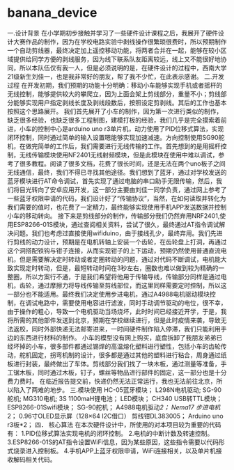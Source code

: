 # banana_device
一.设计背景
在小学期初步接触并学习了一些硬件设计课程之后，我展开了硬件设计大赛作品的制作，因为在学校电路实验中剥线操作很繁琐很费时，所以预期制作一个自动剪线器，最终决定加上遥控移动功能，将两者合并在一起，能够在较小区域提供给同学方便的剥线服务，因为线下联系队友距离较远，线上又不能很好地协同，所以本队伍仅有我一人，但是必须说明的是，在硬件设计的过程中，西南大学21级新生刘佳一，也是我非常好的朋友，帮了我不少忙，在此表示感谢。
二.开发过程
在开发初期，我们预期的功能十分明确：移动小车能够实现手机或者摇杆的无线控制，能够提供较大的攀爬立，因为上面会架上剪线部分，重量不小；剪线部分能够实现用户指定剥线长度及剥线段数后，按照设定剪剥线。其后的工作也基本按照这个思路展开。
我们首先展开了小车的制作，因为第一次进行类似的制作，缺乏很多经验，也缺乏很多工程制图，建模打板的经验，我们几乎是完全摸索着前进，小车的控制中心是arduino uno r3单片机，动力使用了PID位移式算法，实现闭环控制，同时通过简单的输入设置嗯能够实现加速减速。方向控制使用SG90舵机，在做完简单的工作后，我们需要进行无线传输的工作。首先想到的是用摇杆控制，无线传输模块使用NF2401无线射频模块，但是此模块在使用中难以调试，参考了很多教程。阅读了很多文档，花费了很长时间，还是无法在两个uno板子之间无线通信，最终，我们不得已寻找其他途径。我们想到了蓝牙，通过对学校发送的蓝牙模块进行AT命令调试，首先实现了通过电脑的串口助手无限传输，然后，我们将目光转向了安卓应用开发，这一部分主要由刘佳一同学负责，通过网上参考了一些蓝牙权限申请的代码，我们设计好了“传输协议”，当然，在如何读取并转化为我们需要的值时，也花费了一定精力，最终能够实现使用手机APP发送数据并控制小车的移动转向。
接下来是剪线部分的制作，传输部分我们仍然弃用NRF2401,使用ESP8266-01S模块，通过查阅相关资料，尝试了很久，最终通过AT指令调试解决问题。我们也考虑过直接使用wifiduino，由于接线孔少，最终弃用。我们先进行剪线的动力设计，预期是在电机转轴上安装一个齿轮，在齿轮盘上打洞，再通过这个洞搭配铁钩与钳子连接，从而实现钳子的上下运动，预期仍然使用普通直流电机，但是需要解决定时转动或者定圈转动的问题，通过对代码不断调试，电机能大致实现定时转动，但是，最短转动时间在3秒左右，圈数也难以做到较为精确的一整圈，所以方案行不通，于是我们希望将他用于传输导线，传输部分同样是通过电机，齿轮，通过摩擦力将导线传输至剪线部位，而这里同样需要定时控制，所以这一部分也不能适用。最终我们决定使用步进电机，通过A4988电机驱动模块控制，在调试电路中，需要使用电容进行滤波，同时手动调节驱动的电位，很不幸，由于操作的粗心，导致一个电机驱动当场烧坏，此时时间已经接近开学，于是，我将所需的其他部件发送到北京，预期在学校继续进行，但是此时疫情来袭，导致无法返校，同时外部快递无法邮寄进来，一时间硬件制作陷入停滞，我们只能利用手边的东西进行材料的制作。
小车的模型没有网上购买，底盘拆卸了我朋友弟弟已经坏掉的小车，很多部件都通过锡焊的高温熔化塑料进行塑性，包括小车的齿轮传动，舵机固定，拐弯机制的设计，很多都是通过其他的塑料进行粘合，周身通过纸板进行封装，最终做出了车体。剪线部分我们找了一块木板，通过测量等准备，手工锯木板，同时通过木板，钉子，螺丝等物品进行部件的固定，这一部分也是十分费力费时。
在临近报告提交前，快递仍然无法正常运行，我也无法前往北京，所以陷入了两难的地步。
三.模块使用
HC-05蓝牙模块；
L298N电机驱动;
SG-90舵机;
MG310电机;
3S 1100maH锂电池；
LED模块；
CH340 USB转TTL模块；
ESP8266-01Swifi模块；
SG-90舵机；
A4988电机驱动*2；
Nema17 步进电机*2；
0.96寸OLED显示屏（128×64 I2C借口）
剪线钳DL383005；
Arduino uno r3板*2；
四．  核心算法
在本次硬件设计中，所使用的对本项目较为重要的代码有：
1.PID位移式算法实现电机的闭环控制。
2.电机的中断计数及转速控制。
3.ESP8266-01S的AT指令设置WiFi信息，因为某些原因，这些指令需要以代码形式烧录进入控制板。
4.手机APP上蓝牙权限申请，WiFi连接相关，以及单片机接收解码相关代码。

